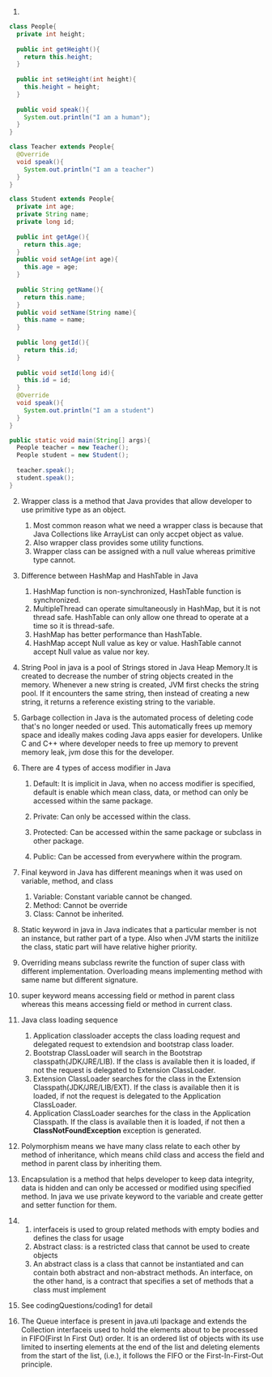 1. 

   ```java
   class People{
     private int height;
     
     public int getHeight(){
       return this.height;
     }
     
     public int setHeight(int height){
       this.height = height;
     }
     
     public void speak(){
       System.out.println("I am a human");
     }
   }
   
   class Teacher extends People{
     @Override
     void speak(){
       System.out.println("I am a teacher")
     }
   }
   
   class Student extends People{
     private int age;
     private String name;
     private long id;
     
     public int getAge(){
       return this.age;
     }
     public void setAge(int age){
       this.age = age;
     }
     
     public String getName(){
       return this.name;
     }
     public void setName(String name){
       this.name = name;
     }
     
     public long getId(){
       return this.id;
     }
     
     public void setId(long id){
       this.id = id;
     }
     @Override
     void speak(){
       System.out.println("I am a student")
     }
   }
   
   public static void main(String[] args){
     People teacher = new Teacher();
     People student = new Student();
     
     teacher.speak();
     student.speak();
   }
   ```

2. Wrapper class is a method that Java provides that allow developer to use primitive type as an object. 

   1. Most common reason what we need a wrapper class is because that Java Collections like ArrayList can only accpet object as value. 
   2. Also wrapper class provides some utility functions.
   3. Wrapper class can be assigned with a null value whereas primitive type cannot.

3. Difference between HashMap and HashTable in Java

   1. HashMap function is non-synchronized, HashTable function is synchronized.
   2. MultipleThread can operate simultaneously in HashMap, but it is not thread safe. HashTable can only allow one thread to operate at a time so it is thread-safe.
   3. HashMap has better performance than HashTable.
   4. HashMap accept Null value as key or value. HashTable cannot accept Null value as value nor key.

4. String Pool in java is a pool of Strings stored in Java Heap Memory.It is created to decrease the number of string objects created in the memory. Whenever a new string is created, JVM first checks the string pool. If it encounters the same string, then instead of creating a new string, it returns a reference existing string to the variable.

5. Garbage collection in Java is the automated process of deleting code that's no longer needed or used. This automatically frees up memory space and ideally makes coding Java apps easier for developers. Unlike C and C++ where developer needs to free up memory to prevent memory leak, jvm dose this for the developer.

6. There are 4 types of access modifier in Java

   1. Default: It is implicit in Java, when no access modifier is specified, default is enable which mean class, data, or method can only be accessed within the same package.

   2. Private: Can only be accessed within the class.

   3. Protected: Can be accessed within the same package or subclass in other package.

   4. Public: Can be accessed from everywhere within the program.

      

7. Final keyword in Java has different meanings when it was used on variable, method, and class
   1. Variable: Constant variable cannot be changed.
   2. Method: Cannot be override
   3. Class: Cannot be inherited.
8. Static keyword in java in Java indicates that a particular member is not an instance, but rather part of a type. Also when JVM starts the initilize the class, static part will have relative higher priority.
9. Overriding means subclass rewrite the function of super class with different implementation. Overloading means implementing method with same name but different signature.
10. super keyword means accessing field or method in parent class whereas this means accessing field or method in current class.
11. Java class loading sequence
    1. Application classloader accepts the class loading request and delegated request to extendsion and bootstrap class loader.
    2. Bootstrap ClassLoader will search in the Bootstrap classpath(JDK/JRE/LIB). If the class is available then it is loaded, if not the request is delegated to Extension ClassLoader.
    3. Extension ClassLoader searches for the class in the Extension Classpath(JDK/JRE/LIB/EXT). If the class is available then it is loaded, if not the request is delegated to the Application ClassLoader.
    4. Application ClassLoader searches for the class in the Application Classpath. If the class is available then it is loaded, if not then a **ClassNotFoundException** exception is generated.
12. Polymorphism means we have many class relate to each other by method of inheritance, which means child class and access the field and method in parent class by inheriting them.
13. Encapsulation is a method that helps developer to keep data integrity, data is hidden and can only be accessed or modified using specified method. In java we use private keyword to the variable and create getter and setter function for them.
14. 
    1. interfaceis is used to group related methods with empty bodies and defines the class for usage
    2. Abstract class: is a restricted class that cannot be used to create objects
    3. An abstract class is a class that cannot be instantiated and can contain both abstract and non-abstract methods. An interface, on the other hand, is a contract that specifies a set of methods that a class must implement
15. See codingQuestions/coding1 for detail
16. The Queue interface is present in java.uti lpackage and extends the Collection interfaceis used to hold the elements about to be processed in FIFO(First In First Out) order. It is an ordered list of objects with its use limited to inserting elements at the end of the list and deleting elements from the start of the list, (i.e.), it follows the FIFO or the First-In-First-Out principle.